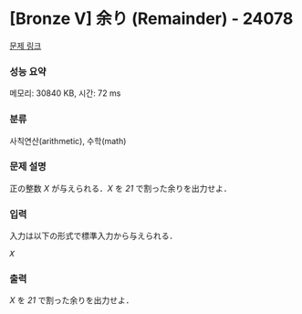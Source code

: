 # [Bronze V] 余り (Remainder) - 24078 

[문제 링크](https://www.acmicpc.net/problem/24078) 

### 성능 요약

메모리: 30840 KB, 시간: 72 ms

### 분류

사칙연산(arithmetic), 수학(math)

### 문제 설명

<p>正の整数 <var>X</var> が与えられる．<var>X</var> を <var>21</var> で割った余りを出力せよ．</p>

### 입력 

 <p>入力は以下の形式で標準入力から与えられる．</p>

<pre><var>X</var></pre>

### 출력 

 <p><var>X</var> を <var>21</var> で割った余りを出力せよ．</p>

